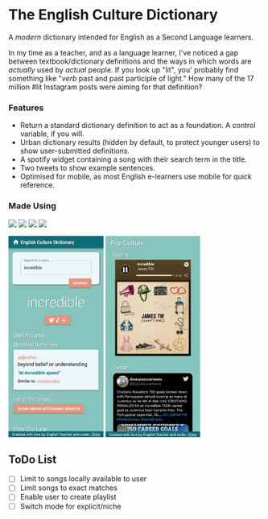 # The English Culture Dictionary

A _modern_ dictionary intended for English as a Second Language learners. 

In my time as a teacher, and as a language learner, I've noticed a gap between textbook/dictionary definitions and the ways in which words are _actually_ used by _actual_ people. If you look up "lit", you' probably find something like "_verb_ past and past participle of light." How many of the 17 million #lit Instagram posts were aiming for that definition?

### Features
* Return a standard dictionary definition to act as a foundation. A control variable, if you will.
* Urban dictionary results (hidden by default, to protect younger users) to show user-submitted definitions.
* A spotify widget containing a song with their search term in the title.
* Two tweets to show example sentences.
* Optimised for mobile, as most English e-learners use mobile for quick reference.

### Made Using
![](https://img.shields.io/badge/-JavaScript-informational?style=flat&logo=JavaScript&logoColor=white&color=F7DF1E) ![](https://img.shields.io/badge/-React-informational?style=flat&logo=React&logoColor=white&color=61DAFB) ![](https://img.shields.io/badge/-Next-informational?style=flat&logo=Next.js&logoColor=white&color=000000) ![](https://img.shields.io/badge/-MaterialUI-informational?style=flat&logo=Material-UI&logoColor=white&color=0081CB)

<img src="./screenshots/mobileView1.png" height="400px"> <img src="./screenshots/mobileView2.png" height="400px">

## ToDo List
- [ ] Limit to songs locally available to user
- [ ] Limit songs to exact matches
- [ ] Enable user to create playlist
- [ ] Switch mode for explicit/niche

